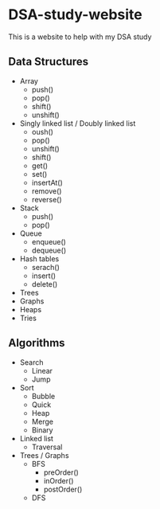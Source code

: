 # DSA-study-website
This is a website to help with my DSA study

## Data Structures


- Array
  - push()
  - pop()
  - shift()
  - unshift()
- Singly linked list / Doubly linked list
  - oush()
  - pop()
  - unshift()
  - shift()
  - get()
  - set()
  - insertAt()
  - remove()
  - reverse()
- Stack
  - push()
  - pop()
- Queue
  - enqueue()
  - dequeue()
- Hash tables
  - serach()
  - insert()
  - delete()  
- Trees
- Graphs
- Heaps
- Tries
  
## Algorithms
- Search
  - Linear
  - Jump
- Sort
  -  Bubble
  -  Quick
  -  Heap
  -  Merge
  -  Binary
- Linked list
  - Traversal
- Trees / Graphs
  - BFS
    - preOrder()
    - inOrder()
    - postOrder()
  - DFS


